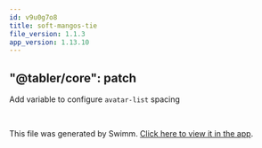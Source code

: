 ```yaml
---
id: v9u0g7o8
title: soft-mangos-tie
file_version: 1.1.3
app_version: 1.13.10
---
```


## "@tabler/core": patch

Add variable to configure `avatar-list` spacing

<br/>

This file was generated by Swimm. [Click here to view it in the app](https://swimm-web-app.web.app/repos/Z2l0aHViJTNBJTNBdGFibGVyJTNBJTNBc2h1anV1dQ==/docs/v9u0g7o8).
